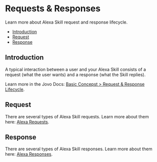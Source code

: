 # Requests & Responses

Learn more about Alexa Skill request and response lifecycle.

* [Introduction](#introduction)
* [Request](#request)
* [Response](#response)

## Introduction

A typical interaction between a user and your Alexa Skill consists of a request (what the user wants) and a response (what the Skill replies).

Learn more in the Jovo Docs: [Basic Concepst > Request & Response Lifecycle](https://www.jovo.tech/docs/requests-responses).


## Request

There are several types of Alexa Skill requests. Learn more about them here: [Alexa Requests](./request.md).

## Response

There are several types of Alexa Skill responses. Learn more about them here: [Alexa Responses](./response.md).